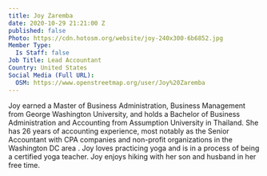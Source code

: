 ```yaml
---
title: Joy Zaremba
date: 2020-10-29 21:21:00 Z
published: false
Photo: https://cdn.hotosm.org/website/joy-240x300-6b6852.jpg
Member Type:
  Is Staff: false
Job Title: Lead Accountant
Country: United States
Social Media (Full URL):
  OSM: https://www.openstreetmap.org/user/Joy%20Zaremba
---
```


Joy earned a Master of Business Administration, Business Management from George Washington University, and holds a Bachelor of Business Administration and Accounting from Assumption University in Thailand. She has 26 years of accounting experience, most notably as the Senior Accountant with CPA companies and non-profit organizations in the Washington DC area . Joy loves practicing yoga and is in a process of being a certified yoga teacher. Joy enjoys hiking with her son and husband in her free time.